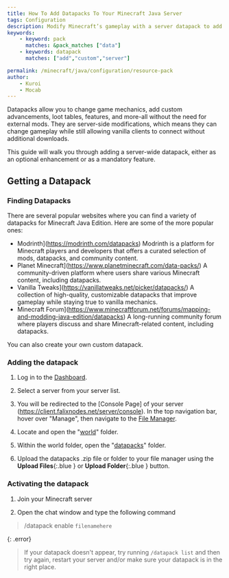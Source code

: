 ```yaml
---
title: How To Add Datapacks To Your Minecraft Java Server
tags: Configuration
description: Modify Minecraft’s gameplay with a server datapack to add new mechanics, custom features, and unique challenges without requiring mods.
keywords:
    - keyword: pack
      matches: &pack_matches ["data"]
    - keywords: datapack
      matches: ["add","custom","server"]

permalink: /minecraft/java/configuration/resource-pack
author:
    - Kuroi
    - Mocab
---
```


Datapacks allow you to change game mechanics, add custom advancements, loot tables, features, and more-all without the need for external mods. They are server-side modifications, which means they can change gameplay while still allowing vanilla clients to connect without additional downloads.

This guide will walk you through adding a server-wide datapack, either as an optional enhancement or as a mandatory feature.

## Getting a Datapack

### Finding Datapacks

There are several popular websites where you can find a variety of datapacks for Minecraft Java Edition. Here are some of the more popular ones:

- Modrinth](https://modrinth.com/datapacks) Modrinth is a platform for Minecraft players and developers that offers a curated selection of mods, datapacks, and community content.
- Planet Minecraft](https://www.planetminecraft.com/data-packs/) A community-driven platform where users share various Minecraft content, including datapacks.
- Vanilla Tweaks](https://vanillatweaks.net/picker/datapacks/) A collection of high-quality, customizable datapacks that improve gameplay while staying true to vanilla mechanics.
- Minecraft Forum](https://www.minecraftforum.net/forums/mapping-and-modding-java-edition/datapacks) A long-running community forum where players discuss and share Minecraft-related content, including datapacks.

You can also create your own custom datapack.

### Adding the datapack

1. Log in to the [Dashboard](https://client.falixnodes.net/).

2. Select a server from your server list.

3. You will be redirected to the [Console Page] of your server (https://client.falixnodes.net/server/console). In the top navigation bar, hover over "Manage", then navigate to the [File Manager](https://client.falixnodes.net/server/filemanager).

4. Locate and open the "[world](https://client.falixnodes.net/server/filemanager?dir=/world/)" folder.

5. Within the world folder, open the "[datapacks](https://client.falixnodes.net/server/filemanager?dir=/world/datapacks/)" folder.

6. Upload the datapacks .zip file or folder to your file manager using the **Upload Files**{:.blue } or **Upload Folder**{:.blue } button.

### Activating the datapack

1. Join your Minecraft server

2. Open the chat window and type the following command
> /datapack enable `filenamehere`

{: .error}
> If your datapack doesn't appear, try running `/datapack list` and then try again, restart your server and/or make sure your datapack is in the right place.
